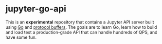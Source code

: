 # jupyter-go-api

This is an **experimental** repository that contains a Jupyter API server built using [Go](https://golang.org/) and [protocol buffers](https://developers.google.com/protocol-buffers/). The goals are to learn Go, learn how to build and load test a production-grade API that can handle hundreds of QPS, and have some fun.
